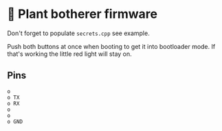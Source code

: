 # 🌱 Plant botherer firmware

Don't forget to populate `secrets.cpp` see example.


Push both buttons at once when booting to get it into bootloader mode.
If that's working the little red light will stay on.


## Pins

```
o
o TX
o RX
o
o
o GND
```
